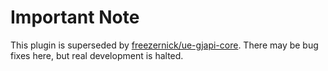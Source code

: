 # Important Note
This plugin is superseded by [freezernick/ue-gjapi-core](github.com/freezernick/ue-gjapi-core/). There may be bug fixes here, but real development is halted.
